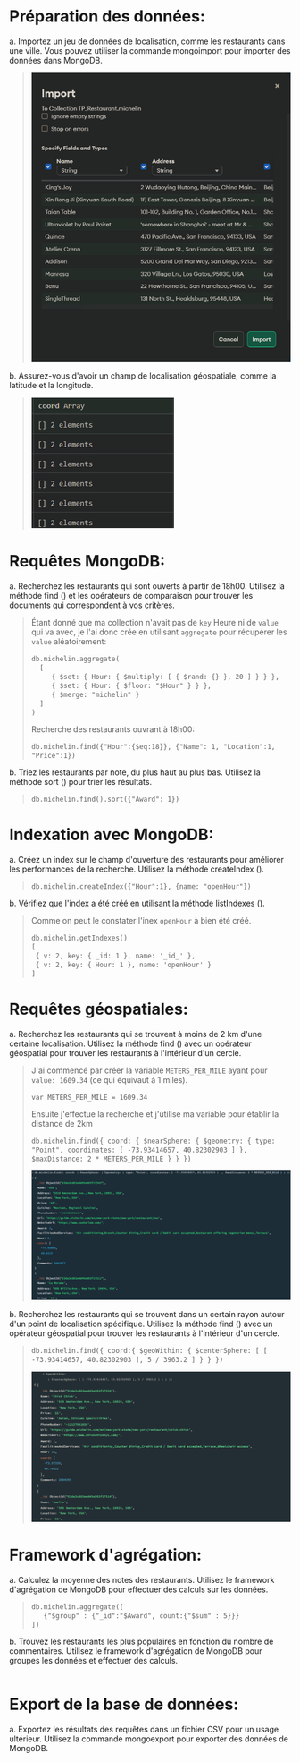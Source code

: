 # Préparation des données:
a. Importez un jeu de données de localisation, comme les restaurants dans une ville. Vous pouvez utiliser la commande mongoimport pour importer des données dans MongoDB.

>![image](img/import.png)

b. Assurez-vous d'avoir un champ de localisation géospatiale, comme la latitude et la longitude.
>![image](img/coord.png)

# Requêtes MongoDB:
a. Recherchez les restaurants qui sont ouverts à partir de 18h00. Utilisez la méthode find () et les opérateurs de comparaison pour trouver les documents qui correspondent à vos critères.

> Étant donné que ma collection n'avait pas de `key` Heure ni de `value` qui va avec, je l'ai donc crée en utilisant `aggregate` pour récupérer les `value` aléatoirement:
>
> ```
> db.michelin.aggregate(
>   [
>      { $set: { Hour: { $multiply: [ { $rand: {} }, 20 ] } } },
>      { $set: { Hour: { $floor: "$Hour" } } },
>      { $merge: "michelin" }
>   ]
>)
> ```
> 
> Recherche des restaurants ouvrant à 18h00:
> ```
> db.michelin.find({"Hour":{$eq:18}}, {"Name": 1, "Location":1, "Price":1})
> ```

b. Triez les restaurants par note, du plus haut au plus bas. Utilisez la méthode sort () pour trier les résultats.

> ```
> db.michelin.find().sort({"Award": 1})
> ```

# Indexation avec MongoDB:
a. Créez un index sur le champ d'ouverture des restaurants pour améliorer les performances de la recherche. Utilisez la méthode createIndex ().

> ```
> db.michelin.createIndex({"Hour":1}, {name: "openHour"})
> ```

b. Vérifiez que l'index a été créé en utilisant la méthode listIndexes ().

> Comme on peut le constater l'inex `openHour` à bien été créé.
> ```
> db.michelin.getIndexes()
>[
>  { v: 2, key: { _id: 1 }, name: '_id_' },
>  { v: 2, key: { Hour: 1 }, name: 'openHour' }
>]
> ```

# Requêtes géospatiales:
a. Recherchez les restaurants qui se trouvent à moins de 2 km d'une certaine localisation. Utilisez la méthode find () avec un opérateur géospatial pour trouver les restaurants à l'intérieur d'un cercle.

>J'ai commencé par créer la variable `METERS_PER_MILE` ayant pour `value: 1609.34` (ce qui équivaut à 1 miles).
>
> ```
>var METERS_PER_MILE = 1609.34
>```
> Ensuite j'effectue la recherche et j'utilise ma variable pour établir la distance de 2km
>```
> db.michelin.find({ coord: { $nearSphere: { $geometry: { type: "Point", coordinates: [ -73.93414657, 40.82302903 ] }, $maxDistance: 2 * METERS_PER_MILE } } })
> ```
>![image](img/find-point.png)

b. Recherchez les restaurants qui se trouvent dans un certain rayon autour d'un point de localisation spécifique. Utilisez la méthode find () avec un opérateur géospatial pour trouver les restaurants à l'intérieur d'un cercle.

> ```
> db.michelin.find({ coord:{ $geoWithin: { $centerSphere: [ [ -73.93414657, 40.82302903 ], 5 / 3963.2 ] } } })
> ```
>![image](img/find-radius-circle.png)

# Framework d'agrégation:
a. Calculez la moyenne des notes des restaurants. Utilisez le framework d'agrégation de MongoDB pour effectuer des calculs sur les données.

> ```
> db.michelin.aggregate([
>    {"$group" : {"_id":"$Award", count:{"$sum" : 5}}}
> ])
> ```

b. Trouvez les restaurants les plus populaires en fonction du nombre de commentaires. Utilisez le framework d'agrégation de MongoDB pour groupes les données et effectuer des calculs.

> ```
> 
> ```

# Export de la base de données:
a. Exportez les résultats des requêtes dans un fichier CSV pour un usage ultérieur. Utilisez la commande mongoexport pour exporter des données de MongoDB.

> ```
> 
> ```

